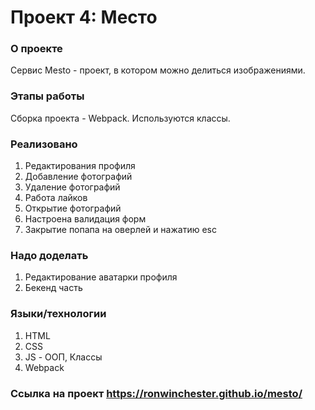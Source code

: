 # Проект 4: Место
### О проекте
Сервис Mesto - проект, в котором можно делиться изображениями.
### Этапы работы
Сборка проекта - Webpack. Используются классы.
### Реализовано
1. Редактирования профиля
2. Добавление фотографий
3. Удаление фотографий
4. Работа лайков
5. Открытие фотографий
6. Настроена валидация форм
7. Закрытие попапа на оверлей и нажатию esc
### Надо доделать
1. Редактирование аватарки профиля
2. Бекенд часть
### Языки/технологии
1. HTML
2. CSS
3. JS - ООП, Классы
4. Webpack
### Ссылка на проект https://ronwinchester.github.io/mesto/